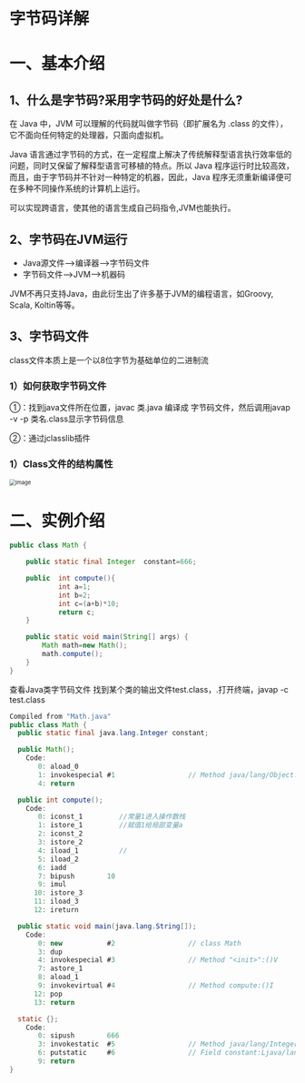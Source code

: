# 字节码详解

# 一、基本介绍

## 1、什么是字节码?采用字节码的好处是什么?

在 Java 中，JVM 可以理解的代码就叫做字节码（即扩展名为 .class 的文件），它不面向任何特定的处理器，只面向虚拟机。

Java 语言通过字节码的方式，在一定程度上解决了传统解释型语言执行效率低的问题，同时又保留了解释型语言可移植的特点。所以 Java 程序运行时比较高效，而且，由于字节码并不针对一种特定的机器，因此，Java 程序无须重新编译便可在多种不同操作系统的计算机上运行。

可以实现跨语言，使其他的语言生成自己码指令,JVM也能执行。

## 2、字节码在JVM运行
- Java源文件—->编译器—->字节码文件
- 字节码文件—->JVM—->机器码

JVM不再只支持Java，由此衍生出了许多基于JVM的编程语言，如Groovy, Scala, Koltin等等。



## 3、字节码文件

class文件本质上是一个以8位字节为基础单位的二进制流

### 1）如何获取字节码文件

①：找到java文件所在位置，javac 类.java 编译成 字节码文件，然后调用javap  -v -p 类名.class显示字节码信息

②：通过jclasslib插件





### 1）Class文件的结构属性
<img src="https://www.pdai.tech/_images/jvm/java-jvm-class-2.png" alt="image" style="zoom: 67%;" />







# 二、实例介绍

```Java
public class Math {

    public static final Integer  constant=666;

    public  int compute(){
            int a=1;
            int b=2;
            int c=(a+b)*10;
            return c;
    }

    public static void main(String[] args) {
        Math math=new Math();
        math.compute();
    }
}
```
查看Java类字节码文件   找到某个类的输出文件test.class，.打开终端，javap -c test.class
```java
Compiled from "Math.java"
public class Math {
  public static final java.lang.Integer constant;

  public Math();
    Code:
       0: aload_0
       1: invokespecial #1                  // Method java/lang/Object."<init>":()V
       4: return

  public int compute();
    Code:
       0: iconst_1         //常量1进入操作数栈
       1: istore_1         //赋值1给局部变量a
       2: iconst_2
       3: istore_2
       4: iload_1          //
       5: iload_2
       6: iadd
       7: bipush        10
       9: imul
      10: istore_3
      11: iload_3
      12: ireturn

  public static void main(java.lang.String[]);
    Code:
       0: new           #2                  // class Math
       3: dup
       4: invokespecial #3                  // Method "<init>":()V
       7: astore_1
       8: aload_1
       9: invokevirtual #4                  // Method compute:()I
      12: pop
      13: return

  static {};
    Code:
       0: sipush        666
       3: invokestatic  #5                  // Method java/lang/Integer.valueOf:(I)Ljava/lang/Integer;
       6: putstatic     #6                  // Field constant:Ljava/lang/Integer;
       9: return
}
```

